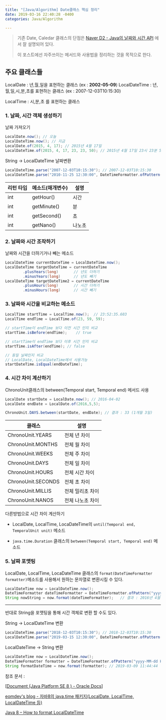 ```yaml
---
title: "[Java/Algorithm] Date클래스 핵심 정리"
date: 2019-03-16 22:40:28 -0400
categories: Java/Algorithm

---
```


> 기존 Date, Caledar 클래스의 단점은 [Naver D2 - Java의 날짜와 시간 API](https://d2.naver.com/helloworld/645609/) 에서 잘 설명되어 있다.
>
> 이 포스트에선 자주쓰이는 메서드와 사용법을 정리하는 것을 목적으로 한다.

## 주요 클래스들

LocalDate : 년,월,일을 표현하는 클래스 (ex :  **2002-05-09**)
LocalDateTime : 년,월,일,시,분,초를 표현하는 클래스 (ex : 2007-12-03T10:15:30)

LocalTime : 시,분,초 를 표현하는 클래스



### 1. 날짜, 시간 객체 생성하기

날짜 가져오기

```java
LocalDate.now(); // 오늘 
LocalDateTime.now(); // 지금 
LocalDate.of(2015, 4, 17); // 2015년 4월 17일 
LocalDateTime.of(2015, 4, 17, 23, 23, 50); // 2015년 4월 17일 23시 23분 50초 
```

String -> LocalDateTime 날짜변환

```java
LocalDateTime.parse("2007-12-03T10:15:30"); // 2007-12-03T10:15:30
LocalDateTime.parse("2010-11-25 12:30:00", DateTimeFormatter.ofPattern("yyyy-MM-dd HH:mm:ss")); // 2010-11-25T12:30
```

| 리턴 타입 | 메소드(매개변수) | 설명   |
| --------- | ---------------- | ------ |
| int       | getHour()        | 시간   |
| int       | getMinute()      | 분     |
| int       | getSecond()      | 초     |
| int       | getNano()        | 나노초 |



### 2. 날짜와 시간 조작하기

날짜와 시간을 더하기거나 빼는 메소드

```java
LocalDateTime currentDateTime = LocalDateTime.now();
LocalDateTime targetDateTime = currentDateTime
        .plusYears(long)       // 년도 더하기
        .minusYears(long)      // 년도 빼기
LocalDateTime targetDateTime2 = currentDateTime
        .plusHours(long)       // 시간 더하기
        .minusHours(long)      // 시간 빼기
```



### 3. 날짜와 시간을 비교하는 메소드

```java
LocalTime startTime = LocalTime.now();  // 23:52:35.603
LocalTime endTime = LocalTime.of(23, 59, 59);

// startTime이 endTime 보다 이전 시간 인지 비교
startTime.isBefore(endTime);    // true

// startTime이 endTime 보다 이후 시간 인지 비교
startTime.isAfter(endTime); // false

// 동일 날짜인지 비교 
// LocalDate, LocalDateTime에서 사용가능
startDateTime.isEqual(endDateTime);
```



### 4. 시간 차이 계산하기

ChronoUnit클래스의 between(Temporal start, Temporal end) 메서드 사용

```java
LocalDate startDate = LocalDate.now(); // 2016-04-02
LocalDate endDate = LocalDate.of(2016,5,5);

ChronoUnit.DAYS.between(startDate, endDate); // 결과 : 33 (1개월 3일)
```

| 클래스             | 설명             |
| ------------------ | ---------------- |
| ChronoUnit.YEARS   | 전체 년 차이     |
| ChronoUnit.MONTHS  | 전체 월 차이     |
| ChronoUnit.WEEKS   | 전체 주 차이     |
| ChronoUnit.DAYS    | 전체 일 차이     |
| ChronoUnit.HOURS   | 전체 시간 차이   |
| ChronoUnit.SECONDS | 전체 초 차이     |
| ChronoUnit.MILLIS  | 전체 밀리초 차이 |
| ChronoUnit.NANOS   | 전체 나노초 차이 |



다른방법으로 시간 차이 계산하기

- LocalDate, LocalTime, LocaDateTime의 `until(Temporal end, TemporalUnit unit)` 메소드

- `java.time.Duration` 클래스의 `between(Temporal start, Temporal end)` 메소드

### 5. 날짜 포맷팅

LocalDate, LocalTime, LocaDateTime 클래스의 `format(DateTimeFormatter formatter)`메소드를 사용해서 원하는 문자열로 변환시킬 수 있다.

```java
LocalDateTime now = LocalDateTime.now();
DateTimeFormatter dateTimeFormatter = DateTimeFormatter.ofPattern("yyyy년 M월 d일 a h시 m분");
String nowString = now.format(dateTimeFormatter);   // 결과 : 2016년 4월 2일 오전 1시 4분
```

---

반대로 String을 포맷팅을 통해 시간 객체로 변환 할 수도 있다.

String -> LocalDateTime 변환

```java
LocalDateTime.parse("2018-12-03T10:15:30"); // 2018-12-03T10:15:30
LocalDateTime.parse("2019-03-15 12:30:00", DateTimeFormatter.ofPattern("yyyy-MM-dd HH:mm:ss")); // 2019-03-15T12:30
```

LocalDateTime -> String 변환

```java
LocalDateTime now = LocalDateTime.now();
DateTimeFormatter formatter = DateTimeFormatter.ofPattern("yyyy-MM-dd HH:mm:ss");
String formatDateTime = now.format(formatter); // 2019-03-09 11:44:44
```



참조 문서 :

[[Document (Java Platform SE 8 ) - Oracle Docs](https://docs.oracle.com/javase/8/docs/api/org/w3c/dom/Document.html)]

[eomdev's blog - 자바8의 java.time 패키지(LocalDate, LocalTime, LocalDateTime 등)](http://blog.eomdev.com/java/2016/04/01/%EC%9E%90%EB%B0%948%EC%9D%98-java.time-%ED%8C%A8%ED%82%A4%EC%A7%80.html)

[Java 8 – How to format LocalDateTime](https://www.mkyong.com/java8/java-8-how-to-format-localdatetime/)